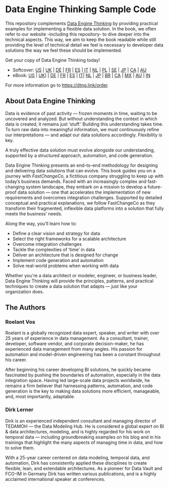 # Data Engine Thinking Sample Code

This repository complements [Data Engine Thinking](https://dataenginethinking.com/) by providing practical examples for implementing a flexible data solution. In the book, we often refer to our website -including this repository- to dive deeper into the technical aspects. This way, we aim to keep the book readable while still providing the level of technical detail we feel is necessary to developer data solutions the way we feel these should be implemented.

Get your copy of Data Engine Thinking today!

* Softcover: [US](https://dataenginethinking.com/index.php?option=com_acym&ctrl=fronturl&task=click&urlid=27&userid=122&mailid=42) | [UK](https://dataenginethinking.com/index.php?option=com_acym&ctrl=fronturl&task=click&urlid=28&userid=122&mailid=42) | [DE](https://dataenginethinking.com/index.php?option=com_acym&ctrl=fronturl&task=click&urlid=29&userid=122&mailid=42) | [FR](https://dataenginethinking.com/index.php?option=com_acym&ctrl=fronturl&task=click&urlid=30&userid=122&mailid=42) | [ES](https://dataenginethinking.com/index.php?option=com_acym&ctrl=fronturl&task=click&urlid=31&userid=122&mailid=42) | [IT](https://dataenginethinking.com/index.php?option=com_acym&ctrl=fronturl&task=click&urlid=32&userid=122&mailid=42) | [NL](https://dataenginethinking.com/index.php?option=com_acym&ctrl=fronturl&task=click&urlid=33&userid=122&mailid=42) | [PL](https://dataenginethinking.com/index.php?option=com_acym&ctrl=fronturl&task=click&urlid=34&userid=122&mailid=42) | [SE](https://dataenginethinking.com/index.php?option=com_acym&ctrl=fronturl&task=click&urlid=35&userid=122&mailid=42) | [JP](https://dataenginethinking.com/index.php?option=com_acym&ctrl=fronturl&task=click&urlid=36&userid=122&mailid=42) | [CA](https://dataenginethinking.com/index.php?option=com_acym&ctrl=fronturl&task=click&urlid=37&userid=122&mailid=42) | [AU](https://dataenginethinking.com/index.php?option=com_acym&ctrl=fronturl&task=click&urlid=38&userid=122&mailid=42)
*	eBook: [US](https://dataenginethinking.com/index.php?option=com_acym&ctrl=fronturl&task=click&urlid=41&userid=122&mailid=42) | [UK](https://dataenginethinking.com/index.php?option=com_acym&ctrl=fronturl&task=click&urlid=42&userid=122&mailid=42)] | [DE](https://dataenginethinking.com/index.php?option=com_acym&ctrl=fronturl&task=click&urlid=43&userid=122&mailid=42) | [FR](https://dataenginethinking.com/index.php?option=com_acym&ctrl=fronturl&task=click&urlid=44&userid=122&mailid=42) | [ES](https://dataenginethinking.com/index.php?option=com_acym&ctrl=fronturl&task=click&urlid=45&userid=122&mailid=42) | [IT](https://dataenginethinking.com/index.php?option=com_acym&ctrl=fronturl&task=click&urlid=46&userid=122&mailid=42)| [NL](https://dataenginethinking.com/index.php?option=com_acym&ctrl=fronturl&task=click&urlid=47&userid=122&mailid=42) | [JP](https://dataenginethinking.com/index.php?option=com_acym&ctrl=fronturl&task=click&urlid=48&userid=122&mailid=42) | [BR](https://dataenginethinking.com/index.php?option=com_acym&ctrl=fronturl&task=click&urlid=49&userid=122&mailid=42) | [CA](https://dataenginethinking.com/index.php?option=com_acym&ctrl=fronturl&task=click&urlid=50&userid=122&mailid=42) | [MX](https://dataenginethinking.com/index.php?option=com_acym&ctrl=fronturl&task=click&urlid=51&userid=122&mailid=42) | [AU](https://dataenginethinking.com/index.php?option=com_acym&ctrl=fronturl&task=click&urlid=52&userid=122&mailid=42) | [IN](https://dataenginethinking.com/index.php?option=com_acym&ctrl=fronturl&task=click&urlid=53&userid=122&mailid=42)

For more information go to https://dtng.link/order.

## About Data Engine Thinking

Data is evidence of past activity — frozen moments in time, waiting to be uncovered and analyzed. But without understanding the context in which data is created, it remains just ‘stuff.’ Building this understanding takes time. To turn raw data into meaningful information, we must continuously refine our interpretations — and adapt our data solutions accordingly. Flexibility is key. 

A truly effective data solution must evolve alongside our understanding, supported by a structured approach, automation, and code generation.

Data Engine Thinking presents an end-to-end methodology for designing and delivering data solutions that can evolve. This book guides you on a journey with *FastChangeCo*, a fictitious company struggling to keep up with today’s business demands. Faced with an increasingly complex and fast-changing system landscape, they embark on a mission to develop a future-proof data solution — one that accelerates the implementation of new requirements and overcomes integration challenges.
Supported by detailed conceptual and practical explanations, we follow FastChangeCo as they transform their fragmented, inflexible data platforms into a solution that fully meets the business’ needs.

Along the way, you’ll learn how to:
* Define a clear vision and strategy for data
* Select the right frameworks for a scalable architecture
* Overcome integration challenges
* Tackle the complexities of ‘time’ in data
* Deliver an architecture that is designed for change
* Implement code generation and automation
* Solve real-world problems when working with data

Whether you're a data architect or modeler, engineer, or business leader, Data Engine Thinking will provide the principles, patterns, and practical techniques to create a data solution that adapts — just like your organization does.

## The Authors

### Roelant Vos

Roelant is a globally recognized data expert, speaker, and writer with over 25 years of experience in data management. As a consultant, trainer, developer, software vendor, and corporate decision-maker, he has experienced data management from many angles. His passion for automation and model-driven engineering has been a constant throughout his career.

After beginning his career developing BI solutions, he quickly became fascinated by pushing the boundaries of automation, especially in the data integration space. Having led large-scale data projects worldwide, he remains a firm believer that harnessing patterns, automation, and code generation is the key to making data solutions more efficient, manageable, and, most importantly, adaptable.

### Dirk Lerner

Dirk is an experienced independent consultant and managing director of TEDAMOH — the Data Modeling Hub. He is considered a global expert on BI & data architectures, modeling, and is highly regarded for his work on temporal data — including groundbreaking examples on his blog and in his trainings that highlight the many aspects of managing time in data, and how to solve them.

With a 25-year career centered on data modeling, temporal data, and automation, Dirk has consistently applied these disciplines to create flexible, lean, and extendable architectures.
As a pioneer for Data Vault and FCO-IM in Germany Dirk has written various publications, and is a highly acclaimed international speaker at conferences.
